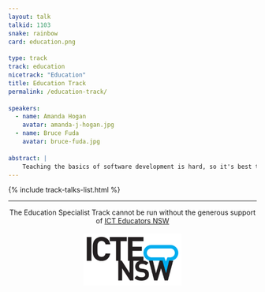 ```yaml
---
layout: talk
talkid: 1103
snake: rainbow
card: education.png

type: track
track: education
nicetrack: "Education"
title: Education Track
permalink: /education-track/

speakers: 
  - name: Amanda Hogan
    avatar: amanda-j-hogan.jpg
  - name: Bruce Fuda
    avatar: bruce-fuda.jpg

abstract: | 
    Teaching the basics of software development is hard, so it's best to get them while they're young. Not just development in Python, but also visual programming languages. The Education Specialist Track brings together both educators and creators of educational tools to discuss ideas to help the next generation of programmers. This track also includes the [Student Showcase](/speak/showcase/).
---
```


{% include track-talks-list.html %}

<hr>
<p align="center">The Education Specialist Track cannot be run without the generous support of <a href="https://www.ictensw.org.au/">ICT Educators NSW</a>
<br><BR>
<a href="https://www.ictensw.org.au/"><img src="/static/img/sponsors/ictensw.png" style="width: 200px"></a></p>
